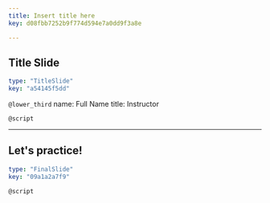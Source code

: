 ```yaml
---
title: Insert title here
key: d08fbb7252b9f774d594e7a0dd9f3a8e

---
```

## Title Slide

```yaml
type: "TitleSlide"
key: "a54145f5dd"
```

`@lower_third`
name: Full Name
title: Instructor


`@script`



---
## Let's practice!

```yaml
type: "FinalSlide"
key: "09a1a2a7f9"
```

`@script`


